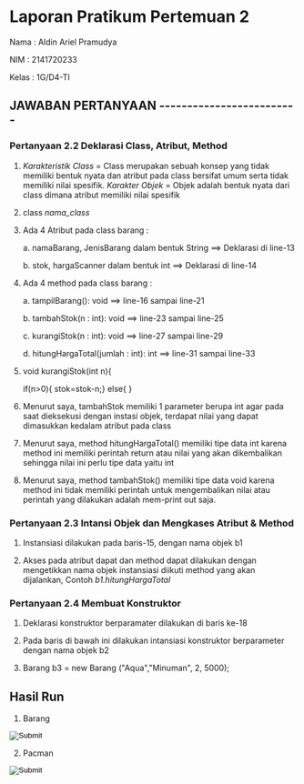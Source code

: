 # **Laporan Pratikum Pertemuan 2**
Nama : Aldin Ariel Pramudya

NIM  : 2141720233

Kelas  : 1G/D4-TI

## JAWABAN PERTANYAAN -------------------------

### **Pertanyaan 2.2 Deklarasi Class, Atribut, Method**

1. *Karakteristik Class* = Class merupakan sebuah konsep yang tidak memiliki bentuk nyata dan atribut pada class bersifat umum serta tidak memiliki nilai spesifik. *Karakter Objek* = Objek adalah bentuk nyata dari class dimana atribut memiliki nilai spesifik
2. class *nama_class*
3. Ada 4 Atribut pada class barang :
   
   a. namaBarang, JenisBarang dalam bentuk String ==> Deklarasi di line-13
   
   b. stok, hargaScanner dalam bentuk int ==> Deklarasi di line-14

4. Ada 4 method pada class barang :

    a. tampilBarang(): void ==> line-16 sampai line-21

    b. tambahStok(n : int): void ==> line-23 sampai line-25

    c. kurangiStok(n : int): void ==> line-27 sampai line-29

    d. hitungHargaTotal(jumlah : int): int ==> line-31 sampai line-33


5. void kurangiStok(int n){ 
   
   if(n>0){ 
       stok=stok-n;}
    else{
}

1. Menurut saya, tambahStok memiliki 1 parameter berupa int agar pada saat dieksekusi dengan instasi objek, terdapat nilai yang dapat dimasukkan kedalam atribut pada class

2. Menurut saya, method hitungHargaTotal() memiliki tipe data int karena method ini memiliki perintah return atau nilai yang akan dikembalikan sehingga nilai ini perlu tipe data yaitu int

3. Menurut saya, method tambahStok() memiliki tipe data void karena method ini tidak memiliki perintah untuk mengembalikan nilai atau perintah yang dilakukan adalah mem-print out saja.

### **Pertanyaan 2.3 Intansi Objek dan Mengkases Atribut & Method**

1. Instansiasi dilakukan pada baris-15, dengan nama objek b1

2. Akses pada atribut dapat dan method dapat dilakukan dengan mengetikkan nama objek instansiasi diikuti method yang akan dijalankan, Contoh *b1.hitungHargaTotal*

### **Pertanyaan 2.4 Membuat Konstruktor**

1. Deklarasi konstruktor berparamater dilakukan di baris ke-18 

2. Pada baris di bawah ini dilakukan intansiasi konstruktor berparameter dengan nama objek b2

3. Barang b3 = new Barang ("Aqua","Minuman", 2, 5000);

## Hasil Run

1. Barang

<input type = "image" src ="Run Barang.png">

2. Pacman

<input type = "image" src ="Run Pacman.png">
